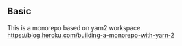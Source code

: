 ## Basic
This is a monorepo based on yarn2 workspace.
https://blog.heroku.com/building-a-monorepo-with-yarn-2